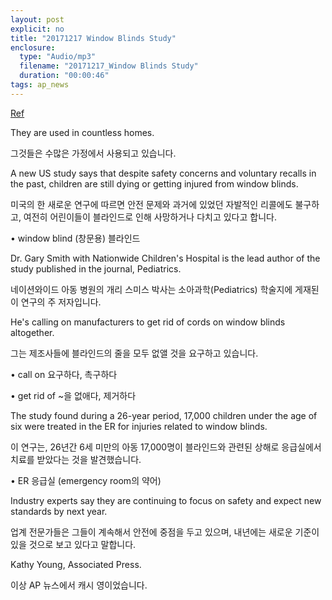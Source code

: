 ```yaml
---
layout: post
explicit: no
title: "20171217 Window Blinds Study"
enclosure:
  type: "Audio/mp3"
  filename: "20171217_Window Blinds Study"
  duration: "00:00:46"
tags: ap_news
---
```


[Ref](www.hackers.co.kr/?c=s_eng/eng_con…iframe=&uid=5537)



They are used in countless homes.

그것들은 수많은 가정에서 사용되고 있습니다.



A new US study says that despite safety concerns and voluntary recalls in the past, children are still dying or getting injured from window blinds.

미국의 한 새로운 연구에 따르면 안전 문제와 과거에 있었던 자발적인 리콜에도 불구하고, 여전히 어린이들이 블라인드로 인해 사망하거나 다치고 있다고 합니다.

• window blind (창문용) 블라인드



Dr. Gary Smith with Nationwide Children's Hospital is the lead author of the study published in the journal, Pediatrics.

네이션와이드 아동 병원의 개리 스미스 박사는 소아과학(Pediatrics) 학술지에 게재된 이 연구의 주 저자입니다.



He's calling on manufacturers to get rid of cords on window blinds altogether.

그는 제조사들에 블라인드의 줄을 모두 없앨 것을 요구하고 있습니다.

• call on 요구하다, 촉구하다 

• get rid of ~을 없애다, 제거하다



The study found during a 26-year period, 17,000 children under the age of six were treated in the ER for injuries related to window blinds.

이 연구는, 26년간 6세 미만의 아동 17,000명이 블라인드와 관련된 상해로 응급실에서 치료를 받았다는 것을 발견했습니다.

• ER 응급실 (emergency room의 약어)



Industry experts say they are continuing to focus on safety and expect new standards by next year.

업계 전문가들은 그들이 계속해서 안전에 중점을 두고 있으며, 내년에는 새로운 기준이 있을 것으로 보고 있다고 말합니다.



Kathy Young, Associated Press.

이상 AP 뉴스에서 캐시 영이었습니다.

